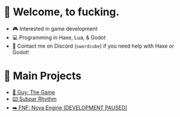 # 👋 Welcome, to fucking.
- 🎮 Interested in game development
- 💻 Programming in Haxe, Lua, & Godot
- 🤝 Contact me on Discord (`swordcube`) if you need help with Haxe or Godot!

# 📢 Main Projects
- [👨 Guy: The Game](https://github.com/swordcube/stick-guy-the-game)
- [⌨️ Subpar Rhythm](https://github.com/swordcube/SubparRhythm)
- [➡️ FNF: Nova Engine (DEVELOPMENT PAUSED)](https://github.com/swordcube/NovaEngine-Godot-FNF)
